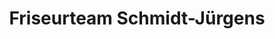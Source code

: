 ---
title: "Friseurteam Schmidt-Jürgens"
url: /wetzlar/friseurteam-schmidt-juergens/
shop: Friseur
---